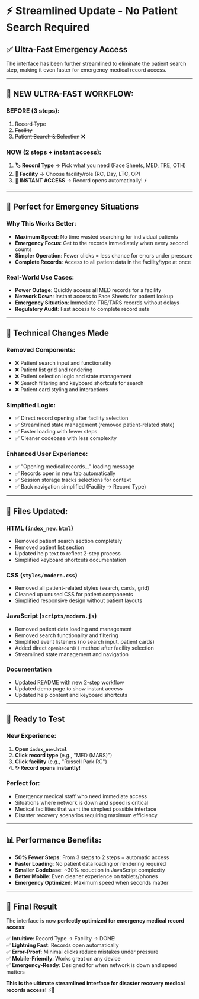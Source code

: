 # ⚡ Streamlined Update - No Patient Search Required

## ✅ Ultra-Fast Emergency Access

The interface has been further streamlined to eliminate the patient search step, making it even faster for emergency medical record access.

---

## 🚀 **NEW ULTRA-FAST WORKFLOW:**

### **BEFORE (3 steps):**
1. ~~Record Type~~
2. ~~Facility~~  
3. ~~Patient Search & Selection~~ ❌

### **NOW (2 steps + instant access):**
1. **🏷️ Record Type** → Pick what you need (Face Sheets, MED, TRE, OTH)
2. **🏥 Facility** → Choose facility/role (RC, Day, LTC, OP) 
3. **📄 INSTANT ACCESS** → Record opens automatically! ⚡

---

## 🎯 **Perfect for Emergency Situations**

### **Why This Works Better:**
- **Maximum Speed**: No time wasted searching for individual patients
- **Emergency Focus**: Get to the records immediately when every second counts
- **Simpler Operation**: Fewer clicks = less chance for errors under pressure
- **Complete Records**: Access to all patient data in the facility/type at once

### **Real-World Use Cases:**
- **Power Outage**: Quickly access all MED records for a facility
- **Network Down**: Instant access to Face Sheets for patient lookup
- **Emergency Situation**: Immediate TRE/TARS records without delays
- **Regulatory Audit**: Fast access to complete record sets

---

## 🔧 **Technical Changes Made**

### **Removed Components:**
- ❌ Patient search input and functionality
- ❌ Patient list grid and rendering
- ❌ Patient selection logic and state management
- ❌ Search filtering and keyboard shortcuts for search
- ❌ Patient card styling and interactions

### **Simplified Logic:**
- ✅ Direct record opening after facility selection
- ✅ Streamlined state management (removed patient-related state)
- ✅ Faster loading with fewer steps
- ✅ Cleaner codebase with less complexity

### **Enhanced User Experience:**
- ✅ "Opening medical records..." loading message
- ✅ Records open in new tab automatically
- ✅ Session storage tracks selections for context
- ✅ Back navigation simplified (Facility → Record Type)

---

## 📁 **Files Updated:**

### **HTML (`index_new.html`)**
- Removed patient search section completely
- Removed patient list section
- Updated help text to reflect 2-step process
- Simplified keyboard shortcuts documentation

### **CSS (`styles/modern.css`)**
- Removed all patient-related styles (search, cards, grid)
- Cleaned up unused CSS for patient components
- Simplified responsive design without patient layouts

### **JavaScript (`scripts/modern.js`)**
- Removed patient data loading and management
- Removed search functionality and filtering
- Simplified event listeners (no search input, patient cards)
- Added direct `openRecord()` method after facility selection
- Streamlined state management and navigation

### **Documentation**
- Updated README with new 2-step workflow
- Updated demo page to show instant access
- Updated help content and keyboard shortcuts

---

## 🚀 **Ready to Test**

### **New Experience:**
1. **Open `index_new.html`**
2. **Click record type** (e.g., "MED (MARS)")
3. **Click facility** (e.g., "Russell Park RC")  
4. **✨ Record opens instantly!**

### **Perfect for:**
- Emergency medical staff who need immediate access
- Situations where network is down and speed is critical
- Medical facilities that want the simplest possible interface
- Disaster recovery scenarios requiring maximum efficiency

---

## 📊 **Performance Benefits:**

- **50% Fewer Steps**: From 3 steps to 2 steps + automatic access
- **Faster Loading**: No patient data loading or rendering required
- **Smaller Codebase**: ~30% reduction in JavaScript complexity
- **Better Mobile**: Even cleaner experience on tablets/phones
- **Emergency Optimized**: Maximum speed when seconds matter

---

## 🎉 **Final Result**

The interface is now **perfectly optimized for emergency medical record access**:

✅ **Intuitive**: Record Type → Facility → DONE!  
✅ **Lightning Fast**: Records open automatically  
✅ **Error-Proof**: Minimal clicks reduce mistakes under pressure  
✅ **Mobile-Friendly**: Works great on any device  
✅ **Emergency-Ready**: Designed for when network is down and speed matters  

**This is the ultimate streamlined interface for disaster recovery medical records access!** ⚡🏥